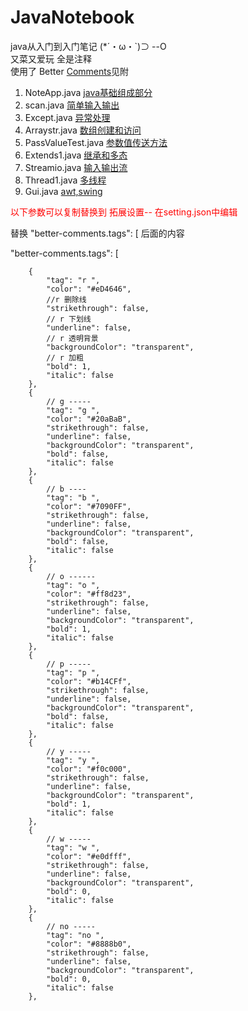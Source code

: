 # JavaNotebook
java从入门到入门笔记 (*´・ω・`)⊃ --O<br>
又菜又爱玩 全是注释<br>
使用了 Better [Comments](https://marketplace.visualstudio.com/items?itemName=aaron-bond.better-comments)见附
1. NoteApp.java       [java基础组成部分](NoteApp.java)
2. scan.java          [简单输入输出](scan.java)
3. Except.java        [异常处理](Except.java)
4. Arraystr.java      [数组创建和访问](Arraystr.java)
5. PassValueTest.java [参数值传送方法](PassValueTest.java)
6. Extends1.java      [继承和多态](Extends1.java )
7. Streamio.java      [输入输出流](Streamio.java)
8. Thread1.java       [多线程](Thread1.java)
9. Gui.java           [awt,swing](Gui.java)

<p style="color:red ">以下参数可以复制替换到 拓展设置-- 在setting.json中编辑</p>
替换 "better-comments.tags": [  后面的内容
   
   "better-comments.tags": [

        {
            "tag": "r ",
            "color": "#eD4646",
            //r 删除线
            "strikethrough": false,
            // r 下划线
            "underline": false,
            // r 透明背景
            "backgroundColor": "transparent",
            // r 加粗
            "bold": 1,
            "italic": false
        },
        {
            // g -----
            "tag": "g ",
            "color": "#20aBaB",
            "strikethrough": false,
            "underline": false,
            "backgroundColor": "transparent",
            "bold": false,
            "italic": false
        },
        {
            // b ----
            "tag": "b ",
            "color": "#7090FF",
            "strikethrough": false,
            "underline": false,
            "backgroundColor": "transparent",
            "bold": false,
            "italic": false
        },
        {
            // o ------
            "tag": "o ",
            "color": "#ff8d23",
            "strikethrough": false,
            "underline": false,
            "backgroundColor": "transparent",
            "bold": 1,
            "italic": false
        },
        {
            // p -----
            "tag": "p ",
            "color": "#b14CFf",
            "strikethrough": false,
            "underline": false,
            "backgroundColor": "transparent",
            "bold": false,
            "italic": false
        },
        {
            // y -----
            "tag": "y ",
            "color": "#f0c000",
            "strikethrough": false,
            "underline": false,
            "backgroundColor": "transparent",
            "bold": 1,
            "italic": false
        },
        {
            // w -----
            "tag": "w ",
            "color": "#e0dfff",
            "strikethrough": false,
            "underline": false,
            "backgroundColor": "transparent",
            "bold": 0,
            "italic": false
        },
        {
            // no -----
            "tag": "no ",
            "color": "#8888b0",
            "strikethrough": false,
            "underline": false,
            "backgroundColor": "transparent",
            "bold": 0,
            "italic": false
        },
    
